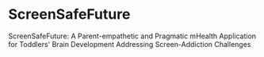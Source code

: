 # ScreenSafeFuture
ScreenSafeFuture: A Parent-empathetic and Pragmatic mHealth Application for Toddlers' Brain Development Addressing Screen-Addiction Challenges
